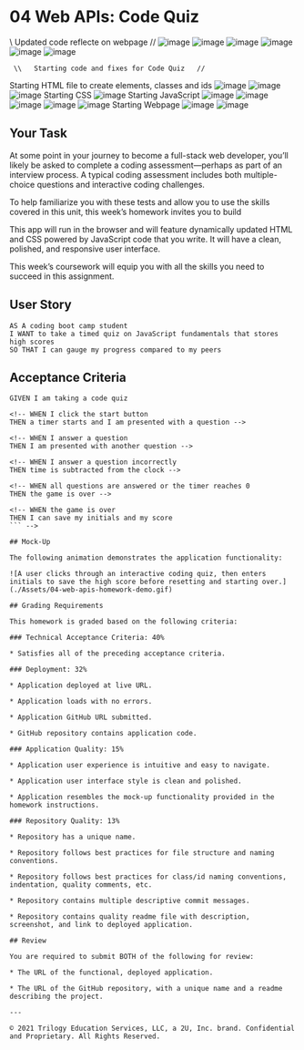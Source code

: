 # 04 Web APIs: Code Quiz
\\        Updated code reflecte on webpage            //
![image](https://user-images.githubusercontent.com/79474830/113812276-70692f80-9733-11eb-80d4-d9fc883710b8.png)
![image](https://user-images.githubusercontent.com/79474830/113812298-795a0100-9733-11eb-8f41-4a55d04faaf6.png)
![image](https://user-images.githubusercontent.com/79474830/113812327-8676f000-9733-11eb-9c90-bd5a9a58f00d.png)
![image](https://user-images.githubusercontent.com/79474830/113812349-9098ee80-9733-11eb-9097-b09520505d7b.png)
![image](https://user-images.githubusercontent.com/79474830/113812379-a1496480-9733-11eb-9a5e-346577297c04.png)
![image](https://user-images.githubusercontent.com/79474830/113812416-b0c8ad80-9733-11eb-83e7-fe076dbbcc45.png)



     \\   Starting code and fixes for Code Quiz   //
Starting HTML file to create elements, classes and ids
  ![image](https://user-images.githubusercontent.com/79474830/113674504-deecb580-967f-11eb-8ee1-36f955625828.png)
  ![image](https://user-images.githubusercontent.com/79474830/113674573-f0ce5880-967f-11eb-81f3-4a02cbe6effd.png)
  ![image](https://user-images.githubusercontent.com/79474830/113674614-004da180-9680-11eb-975f-8abc75dd1c68.png)
Starting CSS
  ![image](https://user-images.githubusercontent.com/79474830/113675189-b74a1d00-9680-11eb-82f3-e14acb977aee.png)
Starting JavaScript
  ![image](https://user-images.githubusercontent.com/79474830/113675237-c630cf80-9680-11eb-91db-5d83b6578dcf.png)
  ![image](https://user-images.githubusercontent.com/79474830/113675304-d648af00-9680-11eb-9568-5fda2d5a4b10.png)
  ![image](https://user-images.githubusercontent.com/79474830/113675350-e2347100-9680-11eb-82a1-713929cdd535.png)
  ![image](https://user-images.githubusercontent.com/79474830/113675418-f2e4e700-9680-11eb-9ea2-05f9977fe270.png)
  ![image](https://user-images.githubusercontent.com/79474830/113675469-ff693f80-9680-11eb-93e3-3e49dd6124ec.png)
Starting Webpage
  ![image](https://user-images.githubusercontent.com/79474830/113675521-114ae280-9681-11eb-90de-1bae668b5b79.png)
  ![image](https://user-images.githubusercontent.com/79474830/113675571-1e67d180-9681-11eb-8797-e18661031c4d.png)



   

## Your Task

At some point in your journey to become a full-stack web developer, you’ll likely be asked to complete a coding assessment&mdash;perhaps as part of an interview process. A typical coding assessment includes both multiple-choice questions and interactive coding challenges. 

To help familiarize you with these tests and allow you to use the skills covered in this unit, this week’s homework invites you to build
 <!-- a timed coding quiz with multiple-choice questions.  -->
 This app will run in the browser and will feature dynamically updated HTML and CSS powered by JavaScript code that you write. It will have a clean, polished, and responsive user interface. 

This week’s coursework will equip you with all the skills you need to succeed in this assignment.

## User Story

```
AS A coding boot camp student
I WANT to take a timed quiz on JavaScript fundamentals that stores high scores
SO THAT I can gauge my progress compared to my peers
```

## Acceptance Criteria

```
GIVEN I am taking a code quiz

<!-- WHEN I click the start button
THEN a timer starts and I am presented with a question -->

<!-- WHEN I answer a question
THEN I am presented with another question -->

<!-- WHEN I answer a question incorrectly
THEN time is subtracted from the clock -->

<!-- WHEN all questions are answered or the timer reaches 0
THEN the game is over -->

<!-- WHEN the game is over
THEN I can save my initials and my score
``` -->

## Mock-Up

The following animation demonstrates the application functionality:

![A user clicks through an interactive coding quiz, then enters initials to save the high score before resetting and starting over.](./Assets/04-web-apis-homework-demo.gif)

## Grading Requirements

This homework is graded based on the following criteria: 

### Technical Acceptance Criteria: 40%

* Satisfies all of the preceding acceptance criteria.

### Deployment: 32%

* Application deployed at live URL.

* Application loads with no errors.

* Application GitHub URL submitted.

* GitHub repository contains application code.

### Application Quality: 15%

* Application user experience is intuitive and easy to navigate.

* Application user interface style is clean and polished.

* Application resembles the mock-up functionality provided in the homework instructions.

### Repository Quality: 13%

* Repository has a unique name.

* Repository follows best practices for file structure and naming conventions.

* Repository follows best practices for class/id naming conventions, indentation, quality comments, etc.

* Repository contains multiple descriptive commit messages.

* Repository contains quality readme file with description, screenshot, and link to deployed application.

## Review

You are required to submit BOTH of the following for review:

* The URL of the functional, deployed application.

* The URL of the GitHub repository, with a unique name and a readme describing the project.

---

© 2021 Trilogy Education Services, LLC, a 2U, Inc. brand. Confidential and Proprietary. All Rights Reserved.
